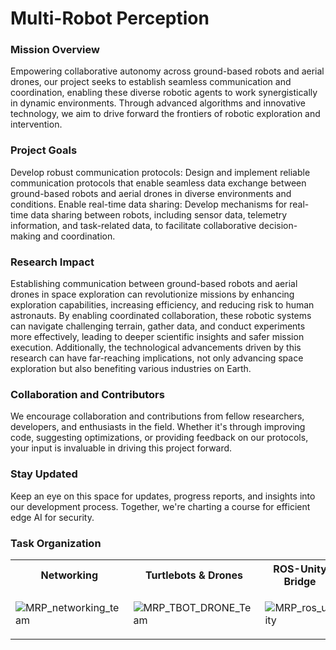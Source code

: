 # Multi-Robot Perception

### Mission Overview
Empowering collaborative autonomy across ground-based robots and aerial drones, our project seeks to establish seamless communication and coordination, enabling these diverse robotic agents to work synergistically in dynamic environments. Through advanced algorithms and innovative technology, we aim to drive forward the frontiers of robotic exploration and intervention.

### Project Goals
Develop robust communication protocols: Design and implement reliable communication protocols that enable seamless data exchange between ground-based robots and aerial drones in diverse environments and conditions.
Enable real-time data sharing: Develop mechanisms for real-time data sharing between robots, including sensor data, telemetry information, and task-related data, to facilitate collaborative decision-making and coordination.

### Research Impact
Establishing communication between ground-based robots and aerial drones in space exploration can revolutionize missions by enhancing exploration capabilities, increasing efficiency, and reducing risk to human astronauts. By enabling coordinated collaboration, these robotic systems can navigate challenging terrain, gather data, and conduct experiments more effectively, leading to deeper scientific insights and safer mission execution. Additionally, the technological advancements driven by this research can have far-reaching implications, not only advancing space exploration but also benefiting various industries on Earth.

### Collaboration and Contributors
We encourage collaboration and contributions from fellow researchers, developers, and enthusiasts in the field. Whether it's through improving code, suggesting optimizations, or providing feedback on our protocols, your input is invaluable in driving this project forward.

### Stay Updated
Keep an eye on this space for updates, progress reports, and insights into our development process. Together, we're charting a course for efficient edge AI for security.

### Task Organization
<table>
<tr>
<th>Networking</th>
<th>Turtlebots & Drones</th>
<th>ROS-Unity Bridge</th>
<th>Other</th>
</tr>
<td>

![MRP_networking_team](https://github.com/ISL-INTELLIGENT-SYSTEMS-LAB/MultiRobotPerception/assets/132487613/006858a8-4294-47e5-ae18-9b4bc9508893)

</td>
<td>

![MRP_TBOT_DRONE_Team](https://github.com/ISL-INTELLIGENT-SYSTEMS-LAB/MultiRobotPerception/assets/132487613/cace64cc-a95b-416b-b6b1-4984b82235a2)

</td>
<td>

![MRP_ros_unity](https://github.com/ISL-INTELLIGENT-SYSTEMS-LAB/MultiRobotPerception/assets/132487613/84a53896-f5d5-4ee2-bc2b-0cc820d3a9c8)

</td>
<td>

![mrp_other](https://github.com/ISL-INTELLIGENT-SYSTEMS-LAB/MultiRobotPerception/assets/132487613/a921b7b4-624f-4f0c-8864-042f7d3937c8)

</td>
